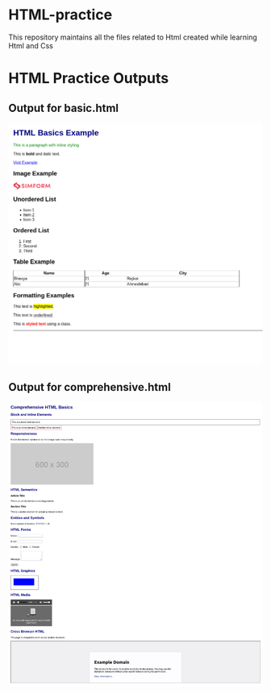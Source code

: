 # HTML-practice
This repository maintains all the files related to Html created while learning Html and Css

# HTML Practice Outputs

## Output for basic.html
![Output 1](screenshots/output1.png)

## Output for comprehensive.html
![Output 2](screenshots/output2.png)

